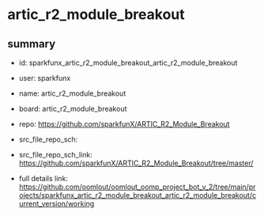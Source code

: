 # artic_r2_module_breakout
 
## summary 
* id: sparkfunx_artic_r2_module_breakout_artic_r2_module_breakout
* user: sparkfunx
* name: artic_r2_module_breakout
* board: artic_r2_module_breakout
* repo: https://github.com/sparkfunX/ARTIC_R2_Module_Breakout



* src_file_repo_sch: 
* src_file_repo_sch_link: https://github.com/sparkfunX/ARTIC_R2_Module_Breakout/tree/master/
* full details link: https://github.com/oomlout/oomlout_oomp_project_bot_v_2/tree/main/projects/sparkfunx_artic_r2_module_breakout_artic_r2_module_breakout/current_version/working  








